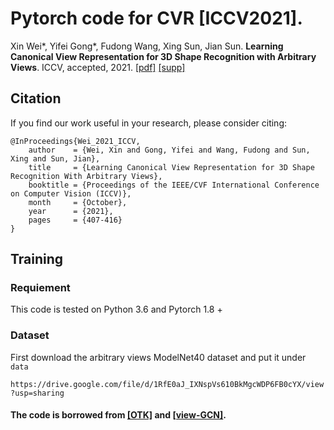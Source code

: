 # Pytorch code for CVR [ICCV2021].

Xin Wei*, Yifei Gong*, Fudong Wang, Xing Sun, Jian Sun. **Learning Canonical View Representation for 3D Shape Recognition with Arbitrary Views**. ICCV, accepted, 2021. [[pdf]](https://openaccess.thecvf.com/content/ICCV2021/papers/Wei_Learning_Canonical_View_Representation_for_3D_Shape_Recognition_With_Arbitrary_ICCV_2021_paper.pdf) [[supp]](https://openaccess.thecvf.com/content/ICCV2021/supplemental/Wei_Learning_Canonical_View_ICCV_2021_supplemental.pdf)

## Citation
If you find our work useful in your research, please consider citing:
```
@InProceedings{Wei_2021_ICCV,
    author    = {Wei, Xin and Gong, Yifei and Wang, Fudong and Sun, Xing and Sun, Jian},
    title     = {Learning Canonical View Representation for 3D Shape Recognition With Arbitrary Views},
    booktitle = {Proceedings of the IEEE/CVF International Conference on Computer Vision (ICCV)},
    month     = {October},
    year      = {2021},
    pages     = {407-416}
}
```

## Training

### Requiement

This code is tested on Python 3.6 and Pytorch 1.8 + 

### Dataset

First download the arbitrary views ModelNet40 dataset and put it under `data`

`https://drive.google.com/file/d/1RfE0aJ_IXNspVs610BkMgcWDP6FB0cYX/view?usp=sharing`

#### The code is borrowed from [[OTK]](https://github.com/claying/OTK) and [[view-GCN]](https://github.com/weixmath/view-GCN).

